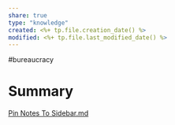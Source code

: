 ```yaml
---
share: true
type: "knowledge"
created: <%+ tp.file.creation_date() %> 
modified: <%+ tp.file.last_modified_date() %>
---
```

#bureaucracy 
# Summary
 
[Pin Notes To Sidebar.md](./Pin%20Notes%20To%20Sidebar.md)
